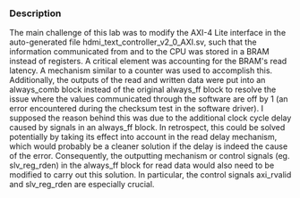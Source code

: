 ### Description
The main challenge of this lab was to modify the AXI-4 Lite interface in the auto-generated file hdmi_text_controller_v2_0_AXI.sv, such that the information communicated from and to the CPU was stored in a BRAM instead of registers. A critical element was accounting for the BRAM's read latency. A mechanism similar to a counter was used to accomplish this. Additionally, the outputs of the read and written data were put into an always_comb block instead of the original always_ff block to resolve the issue where the values communicated through the software are off by 1 (an error encountered during the checksum test in the software driver). I supposed the reason behind this was due to the additional clock cycle delay caused by signals in an always_ff block. In retrospect, this could be solved potentially by taking its effect into account in the read delay mechanism, which would probably be a cleaner solution if the delay is indeed the cause of the error. Consequently, the outputting mechanism or control signals (eg. slv_reg_rden) in the always_ff block for read data would also need to be modified to carry out this solution. In particular, the control signals axi_rvalid and slv_reg_rden are especially crucial.
